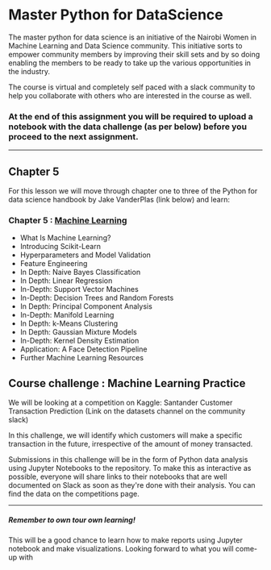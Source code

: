 # Master Python for DataScience
The master python for data science is an initiative of the Nairobi Women in Machine Learning and Data Science community. This initiative sorts to empower community members by improving their skill sets and by so doing enabling the members to be ready to take up the various opportunities in the industry. 

The course is virtual and completely self paced with a slack community to help you collaborate with others who are interested in the course as well.

### At the end of this assignment you will be required to upload a notebook with the data challenge (as per below) before you proceed to the next assignment.

---

## Chapter 5

For this lesson we will move through chapter one to three of the Python for data science handbook by Jake VanderPlas
(link below) and learn:



### Chapter 5 : [Machine Learning](https://jakevdp.github.io/PythonDataScienceHandbook/05.00-machine-learning.html)

- What Is Machine Learning?
- Introducing Scikit-Learn
- Hyperparameters and Model Validation
- Feature Engineering
- In Depth: Naive Bayes Classification
- In Depth: Linear Regression
- In-Depth: Support Vector Machines
- In-Depth: Decision Trees and Random Forests
- In Depth: Principal Component Analysis
- In-Depth: Manifold Learning
- In Depth: k-Means Clustering
- In Depth: Gaussian Mixture Models
- In-Depth: Kernel Density Estimation
- Application: A Face Detection Pipeline
- Further Machine Learning Resources


## Course challenge : Machine Learning Practice
We will be looking at a competition on Kaggle: Santander Customer Transaction Prediction (Link on the datasets channel on the community slack)

In this challenge, we will identify which customers will make a specific transaction in the future, irrespective of the amount of money transacted. 

Submissions in this challenge will be in the form of Python data analysis using Jupyter Notebooks to the repository. To make this as interactive as possible, everyone will share links to their notebooks that are well documented on Slack as soon as they're done with their analysis. You can find the data on the competitions page.


---


##### Remember to own tour own learning!


This will be a good chance to learn how to make reports using Jupyter notebook and make visualizations. Looking forward to what you will come-up with
